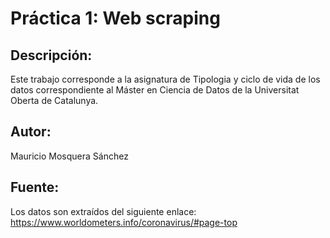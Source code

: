 # Práctica 1: Web scraping
## Descripción:
Este trabajo corresponde a la asignatura de Tipologia y ciclo de vida de  los  datos  correspondiente al Máster en Ciencia de Datos de la Universitat Oberta de Catalunya.
##  Autor:
Mauricio Mosquera Sánchez
## Fuente:
Los datos son extraídos del siguiente enlace: https://www.worldometers.info/coronavirus/#page-top  
